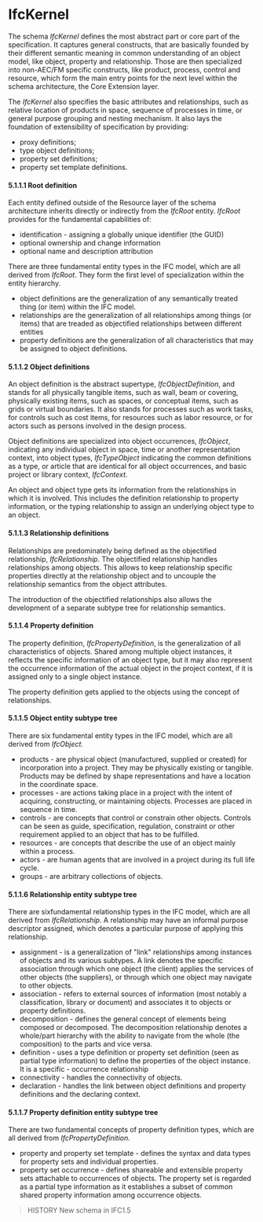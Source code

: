 IfcKernel
=========

The schema _IfcKernel_ defines the most abstract part or core part of the specification. It captures general constructs, that are basically founded by their different semantic meaning in common understanding of an object model, like object, property and relationship. Those are then specialized into non-AEC/FM specific constructs, like product, process, control and resource, which form the main entry points for the next level within the schema architecture, the Core Extension layer.

The _IfcKernel_ also specifies the basic attributes and relationships, such as relative location of products in space, sequence of processes in time, or general purpose grouping and nesting mechanism. It also lays the foundation of extensibility of specification by providing:

* proxy definitions;
* type object definitions;
* property set definitions;
* property set template definitions.

#### 5.1.1.1 Root definition
Each entity defined outside of the Resource layer of the schema architecture inherits directly or indirectly from the _IfcRoot_ entity. _IfcRoot_ provides for the fundamental capabilities of:

* identification - assigning a globally unique identifier (the GUID)
* optional ownership and change information
* optional name and description attribution

There are three fundamental entity types in the IFC model, which are all derived from _IfcRoot_. They form the first level of specialization within the entity hierarchy.

* object definitions are the generalization of any semantically treated thing (or item) within the IFC model.
* relationships are the generalization of all relationships among things (or items) that are treaded as objectified relationships between different entities
* property definitions are the generalization of all characteristics that may be assigned to object definitions.

#### 5.1.1.2 Object definitions
An object definition is the abstract supertype, _IfcObjectDefinition_, and stands for all physically tangible items, such as wall, beam or covering, physically existing items, such as spaces, or conceptual items, such as grids or virtual boundaries. It also stands for processes such as work tasks, for controls such as cost items, for resources such as labor resource, or for actors such as persons involved in the design process.

Object definitions are specialized into object occurrences, _IfcObject_, indicating any individual object in space, time or another representation context, into object types, _IfcTypeObject_ indicating the common definitions as a type, or article that are identical for all object occurrences, and basic project or library context, _IfcContext_.

An object and object type gets its information from the relationships in which it is involved. This includes the definition relationship to property information, or the typing relationship to assign an underlying object type to an object.

#### 5.1.1.3 Relationship definitions
Relationships are predominately being defined as the objectified relationship, _IfcRelationship_. The objectified relationship handles relationships among objects. This allows to keep relationship specific properties directly at the relationship object and to uncouple the relationship semantics from the object attributes.

The introduction of the objectified relationships also allows the development of a separate subtype tree for relationship semantics.

#### 5.1.1.4 Property definition
The property definition, _IfcPropertyDefinition_, is the generalization of all characteristics of objects. Shared among multiple object instances, it reflects the specific information of an object type, but it may also represent the occurrence information of the actual object in the project context, if it is assigned only to a single object instance.

The property definition gets applied to the objects using the concept of relationships.

#### 5.1.1.5 Object entity subtype tree
There are six fundamental entity types in the IFC model, which are all derived from _IfcObject_.

* products - are physical object (manufactured, supplied or created) for incorporation into a project. They may be physically existing or tangible. Products may be defined by shape representations and have a location in the coordinate space.
* processes - are actions taking place in a project with the intent of acquiring, constructing, or maintaining objects. Processes are placed in sequence in time.
* controls - are concepts that control or constrain other objects. Controls can be seen as guide, specification, regulation, constraint or other requirement applied to an object that has to be fulfilled.
* resources - are concepts that describe the use of an object mainly within a process.
* actors - are human agents that are involved in a project during its full life cycle.
* groups - are arbitrary collections of objects.

#### 5.1.1.6 Relationship entity subtype tree
There are sixfundamental relationship types in the IFC model, which are all derived from _IfcRelationship_. A relationship may have an informal purpose descriptor assigned, which denotes a particular purpose of applying this relationship.

* assignment - is a generalization of "link" relationships among instances of objects and its various subtypes. A link denotes the specific association through which one object (the client) applies the services of other objects (the suppliers), or through which one object may navigate to other objects.
* association - refers to external sources of information (most notably a classification, library or document) and associates it to objects or property definitions.
* decomposition - defines the general concept of elements being composed or decomposed. The decomposition relationship denotes a whole/part hierarchy with the ability to navigate from the whole (the composition) to the parts and vice versa.
* definition - uses a type definition or property set definition (seen as partial type information) to define the properties of the object instance. It is a specific - occurrence relationship
* connectivity - handles the connectivity of objects.
* declaration - handles the link between object definitions and property definitions and the declaring context.

#### 5.1.1.7 Property definition entity subtype tree
There are two fundamental concepts of property definition types, which are all derived from _IfcPropertyDefinition_.

* property and property set template - defines the syntax and data types for property sets and individual properties.
* property set occurrence - defines shareable and extensible property sets attachable to occurrences of objects. The property set is regarded as a partial type information as it establishes a subset of common shared property information among occurrence objects.

> HISTORY  New schema in IFC1.5
